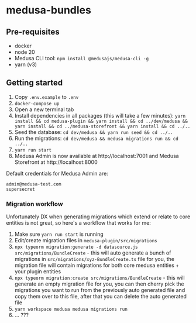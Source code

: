 # medusa-bundles

## Pre-requisites

- docker
- node 20
- Medusa CLI tool: `npm install @medusajs/medusa-cli -g`
- yarn (v3)

## Getting started

1. Copy `.env.example` to `.env`
2. `docker-compose up`
3. Open a new terminal tab
4. Install dependencies in all packages (this will take a few minutes): `yarn install && cd medusa-plugin && yarn install && cd ../dev/medusa && yarn install && cd ../medusa-storefront && yarn install && cd ../..`
5. Seed the database: `cd dev/medusa && yarn run seed && cd ../..`
6. Run the migrations: `cd dev/medusa && medusa migrations run && cd ../..`
7. `yarn run start`
8. Medusa Admin is now available at http://localhost:7001 and Medusa Storefront at http://localhost:8000

Default credentials for Medusa Admin are:

```
admin@medusa-test.com
supersecret
```

### Migration workflow

Unfortunately DX when generating migrations which extend or relate to core entities is not great, so here's a workflow that works for me:

1. Make sure `yarn run start` is running
2. Edit/create migration files in `medusa-plugin/src/migrations`
3. `npx typeorm migration:generate -d datasource.js src/migrations/BundleCreate` - this will auto generate a bunch of migrations in `src/migrations/xyz-BundleCreate.ts` file for you, the migration file will contain migrations for both core medusa entities + your plugin entities
4. `npx typeorm migration:create src/migrations/BundleCreate` - this will generate an empty migration file for you, you can then cherry pick the migrations you want to run from the previously auto generated file and copy them over to this file, after that you can delete the auto generated file
5. `yarn workspace medusa medusa migrations run`
6. ... ???

<!-- 1. `docker-compose up`
2. Open a new terminal tab
3. `yarn install`
5. `yarn workspace medusa-plugin-bundles run watch`
6. Open a new terminal tab
8. `yarn workspace medusa run seed`
9. `yarn workspace medusa run start`
10. Open a new terminal tab
11. `yarn workspace medusa-storefront run start` -->

<!-- 3. `yarn run watch`
4. In a new terminal tab run `cd dev/medusa`
6. `medusa develop`
7. In a new terminal tab run `cd dev/medusa-storefront`
8. `npm run dev` -->

